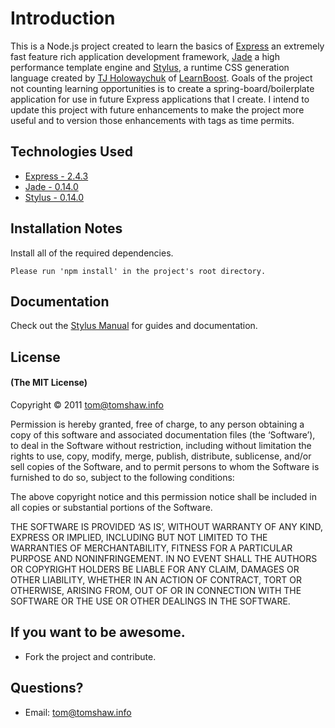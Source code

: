 # Introduction

This is a Node.js project created to learn the basics of [Express](https://github.com/visionmedia/express) an extremely fast feature rich application development framework, [Jade](https://github.com/visionmedia/jade) a high performance template engine and [Stylus](https://github.com/learnboost/stylus/), a runtime CSS generation language created by [TJ Holowaychuk](http://tjholowaychuk.com) of [LearnBoost](https://www.learnboost.com/). Goals of the project not counting learning opportunities is to create a spring-board/boilerplate application for use in future Express applications that I create. I intend to update this project with future enhancements to make the project more useful and to version those enhancements with tags as time permits.

## Technologies Used
 - [Express - 2.4.3](https://github.com/visionmedia/express)
 - [Jade - 0.14.0](https://github.com/visionmedia/jade)
 - [Stylus - 0.14.0](https://github.com/learnboost/stylus/)

## Installation Notes 

Install all of the required dependencies.

	Please run 'npm install' in the project's root directory.

## Documentation

Check out the [Stylus Manual](https://github.com/learnboost/stylus/) for guides and documentation.

## License

#### (The MIT License)

Copyright © 2011 [tom@tomshaw.info](mailto:tom@tomshaw.info) 

Permission is hereby granted, free of charge, to any person obtaining a copy of this software and associated documentation files (the ‘Software’), to deal in the Software without restriction, including without limitation the rights to use, copy, modify, merge, publish, distribute, sublicense, and/or sell copies of the Software, and to permit persons to whom the Software is furnished to do so, subject to the following conditions:

The above copyright notice and this permission notice shall be included in all copies or substantial portions of the Software.

THE SOFTWARE IS PROVIDED ‘AS IS’, WITHOUT WARRANTY OF ANY KIND, EXPRESS OR IMPLIED, INCLUDING BUT NOT LIMITED TO THE WARRANTIES OF MERCHANTABILITY, FITNESS FOR A PARTICULAR PURPOSE AND NONINFRINGEMENT. IN NO EVENT SHALL THE AUTHORS OR COPYRIGHT HOLDERS BE LIABLE FOR ANY CLAIM, DAMAGES OR OTHER LIABILITY, WHETHER IN AN ACTION OF CONTRACT, TORT OR OTHERWISE, ARISING FROM, OUT OF OR IN CONNECTION WITH THE SOFTWARE OR THE USE OR OTHER DEALINGS IN THE SOFTWARE.

## If you want to be awesome.

- Fork the project and contribute.

## Questions?

- Email: [tom@tomshaw.info](mailto:tom@tomshaw.info) 
